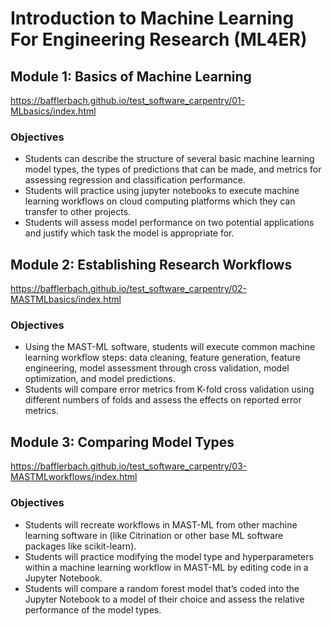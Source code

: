 # Introduction to Machine Learning For Engineering Research (ML4ER)

## Module 1: Basics of Machine Learning

https://bafflerbach.github.io/test_software_carpentry/01-MLbasics/index.html

### Objectives
- Students can describe the structure of several basic machine learning model types, the types of predictions that can be made, and metrics for assessing regression and classification performance.
- Students will practice using jupyter notebooks to execute machine learning workflows on cloud computing platforms which they can transfer to other projects.
- Students will assess model performance on two potential applications and justify which task the model is appropriate for.

## Module 2: Establishing Research Workflows

https://bafflerbach.github.io/test_software_carpentry/02-MASTMLbasics/index.html

### Objectives
- Using the MAST-ML software, students will execute common machine learning workflow steps: data cleaning, feature generation, feature engineering, model assessment through cross validation, model optimization, and model predictions.
- Students will compare error metrics from K-fold cross validation using different numbers of folds and assess the effects on reported error metrics.

## Module 3: Comparing Model Types

https://bafflerbach.github.io/test_software_carpentry/03-MASTMLworkflows/index.html

### Objectives
- Students will recreate workflows in MAST-ML from other machine learning software in (like Citrination or other base ML software packages like scikit-learn).
- Students will practice modifying the model type and hyperparameters within a machine learning workflow in MAST-ML by editing code in a Jupyter Notebook.
- Students will compare a random forest model that’s coded into the Jupyter Notebook to a model of their choice and assess the relative performance of the model types.




